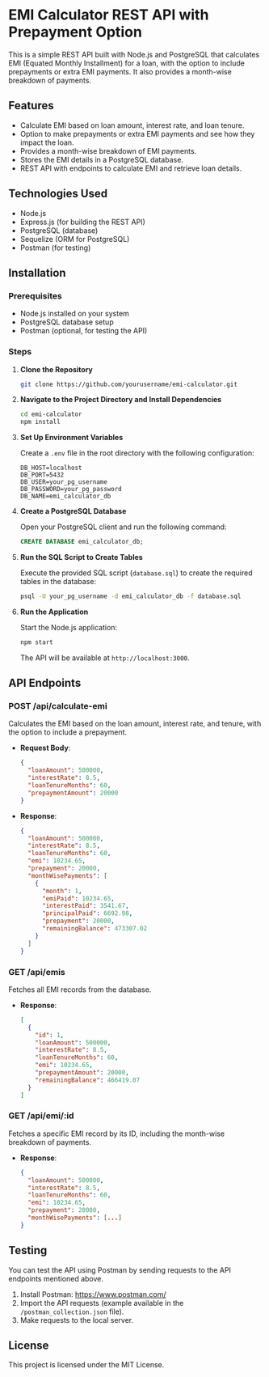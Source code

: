 # EMI Calculator REST API with Prepayment Option

This is a simple REST API built with Node.js and PostgreSQL that calculates EMI (Equated Monthly Installment) for a loan, with the option to include prepayments or extra EMI payments. It also provides a month-wise breakdown of payments.

## Features

* Calculate EMI based on loan amount, interest rate, and loan tenure.
* Option to make prepayments or extra EMI payments and see how they impact the loan.
* Provides a month-wise breakdown of EMI payments.
* Stores the EMI details in a PostgreSQL database.
* REST API with endpoints to calculate EMI and retrieve loan details.

## Technologies Used

* Node.js
* Express.js (for building the REST API)
* PostgreSQL (database)
* Sequelize (ORM for PostgreSQL)
* Postman (for testing)

## Installation

### Prerequisites

* Node.js installed on your system
* PostgreSQL database setup
* Postman (optional, for testing the API)

### Steps

1. **Clone the Repository**

   ```bash
   git clone https://github.com/yourusername/emi-calculator.git
   ```

2. **Navigate to the Project Directory and Install Dependencies**

   ```bash
   cd emi-calculator
   npm install
   ```

3. **Set Up Environment Variables**

   Create a `.env` file in the root directory with the following configuration:

   ```env
   DB_HOST=localhost
   DB_PORT=5432
   DB_USER=your_pg_username
   DB_PASSWORD=your_pg_password
   DB_NAME=emi_calculator_db
   ```

4. **Create a PostgreSQL Database**

   Open your PostgreSQL client and run the following command:

   ```sql
   CREATE DATABASE emi_calculator_db;
   ```

5. **Run the SQL Script to Create Tables**

   Execute the provided SQL script (`database.sql`) to create the required tables in the database:

   ```bash
   psql -U your_pg_username -d emi_calculator_db -f database.sql
   ```

6. **Run the Application**

   Start the Node.js application:

   ```bash
   npm start
   ```

   The API will be available at `http://localhost:3000`.

## API Endpoints

### POST /api/calculate-emi

Calculates the EMI based on the loan amount, interest rate, and tenure, with the option to include a prepayment.

* **Request Body**:

  ```json
  {
    "loanAmount": 500000,
    "interestRate": 8.5,
    "loanTenureMonths": 60,
    "prepaymentAmount": 20000
  }
  ```

* **Response**:

  ```json
  {
    "loanAmount": 500000,
    "interestRate": 8.5,
    "loanTenureMonths": 60,
    "emi": 10234.65,
    "prepayment": 20000,
    "monthWisePayments": [
      {
        "month": 1,
        "emiPaid": 10234.65,
        "interestPaid": 3541.67,
        "principalPaid": 6692.98,
        "prepayment": 20000,
        "remainingBalance": 473307.02
      }
    ]
  }
  ```

### GET /api/emis

Fetches all EMI records from the database.

* **Response**:

  ```json
  [
    {
      "id": 1,
      "loanAmount": 500000,
      "interestRate": 8.5,
      "loanTenureMonths": 60,
      "emi": 10234.65,
      "prepaymentAmount": 20000,
      "remainingBalance": 466419.07
    }
  ]
  ```

### GET /api/emi/:id

Fetches a specific EMI record by its ID, including the month-wise breakdown of payments.

* **Response**:

  ```json
  {
    "loanAmount": 500000,
    "interestRate": 8.5,
    "loanTenureMonths": 60,
    "emi": 10234.65,
    "prepayment": 20000,
    "monthWisePayments": [...]
  }
  ```

## Testing

You can test the API using Postman by sending requests to the API endpoints mentioned above.

1. Install Postman: https://www.postman.com/
2. Import the API requests (example available in the `/postman_collection.json` file).
3. Make requests to the local server.

## License

This project is licensed under the MIT License.